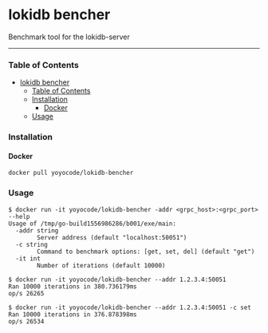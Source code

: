 # lokidb bencher
Benchmark tool for the lokidb-server

---

### Table of Contents
- [lokidb bencher](#lokidb-bencher)
    - [Table of Contents](#table-of-contents)
    - [Installation](#installation)
      - [Docker](#docker)
    - [Usage](#usage)


### Installation
#### Docker
```shell
docker pull yoyocode/lokidb-bencher
```

### Usage
```shell
$ docker run -it yoyocode/lokidb-bencher -addr <grpc_host>:<grpc_port> --help
Usage of /tmp/go-build1556986286/b001/exe/main:
  -addr string
        Server address (default "localhost:50051")
  -c string
        Command to benchmark options: [get, set, del] (default "get")
  -it int
        Number of iterations (default 10000)
```

```shell
$ docker run -it yoyocode/lokidb-bencher --addr 1.2.3.4:50051
Ran 10000 iterations in 380.736179ms
op/s 26265

$ docker run -it yoyocode/lokidb-bencher --addr 1.2.3.4:50051 -c set
Ran 10000 iterations in 376.878398ms
op/s 26534
```